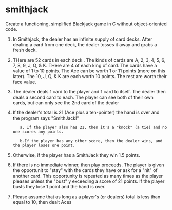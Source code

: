 # smithjack
Create a functioning, simplified Blackjack game in C without object-oriented code.

1. In Smithjack, the dealer has an infinite supply of card decks. After dealing a card from one deck, the dealer tosses it away and grabs a fresh deck.

2. THere are 52 cards in each deck . The kinds of cards are A, 2, 3, 4, 5, 6, 7, 8, 9, J, Q, & K. THere are 4 of each king of card. The cards have a value of 1 to 10 points. The Ace can be worth 1 or 11 points (more on this later). The 10, J, Q, & K are each worth 10 points. The rest are worth their face value.

3. The dealer deals 1 card to the player and 1 card to itself. The dealer then deals a second card to each. The player can see both of their own cards, but can only see the 2nd card of the dealer

4. If the dealer's total is 21 (Ace plus a ten-pointer) the hand is over and the program says "SmithJack!"

          a. If the player also has 21, then it's a "knock" (a tie) and no one scores any points.
   
          b.If the player has any other score, then the dealer wins, and the player loses one point.
          
5. Otherwise, if the player has a SmithJack they win 1.5 points.

6. If there is no immediate winner, then play proceeds. The player is given the opportunit to "stay" with the cards they have or ask for a "hit" of another card. This opportunity is repeated as many times as the player pleases unless the "bust" y exceeding a score of 21 points. If the player busts they lose 1 point and the hand is over.

7. Please assume that as long as a player's (or dealers) total is less than equal to 10, then dealt Aces
   
